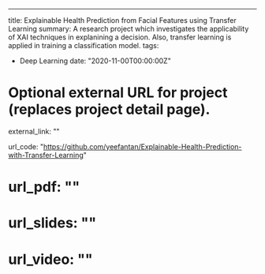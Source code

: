 ---
title: Explainable Health Prediction from Facial Features using Transfer Learning
summary: A research project which investigates the applicability of XAI techniques in explanining a decision. Also, transfer learning is applied in training a classification model.
tags:
- Deep Learning
date: "2020-11-00T00:00:00Z"

# Optional external URL for project (replaces project detail page).
external_link: ""


url_code: "https://github.com/yeefantan/Explainable-Health-Prediction-with-Transfer-Learning"
# url_pdf: ""
# url_slides: ""
# url_video: ""



